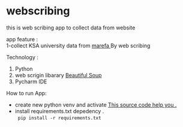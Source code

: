 # webscribing
this is web scribing app to collect data from website 

app feature : <br>
1-collect KSA university data from <a href="https://www.marefa.org/%D9%82%D8%A7%D8%A6%D9%85%D8%A9_%D8%A7%D9%84%D8%AC%D8%A7%D9%85%D8%B9%D8%A7%D8%AA_%D9%88%D8%A7%D9%84%D9%83%D9%84%D9%8A%D8%A7%D8%AA_%D9%81%D9%8A_%D8%A7%D9%84%D8%B3%D8%B9%D9%88%D8%AF%D9%8A%D8%A9/simplified"> marefa </a> By web scribing 

Technology : <br>
<ol>
  <li> Python</li>
  <li>web scrigin libarary <a href="https://www.crummy.com/software/BeautifulSoup/bs4/doc/"> Beautiful Soup </a> 
  <li> Pycharm IDE </li> 
</ol>  

How to run App: 
<ul> 
  <li> create new python venv and activate <a href="https://docs.python.org/3/library/venv.html">This source code help you .</a> </li>
  <li> install requirements.txt depedency . </br>  <code> pip install -r requirements.txt
</code> </li>
</ul> 

